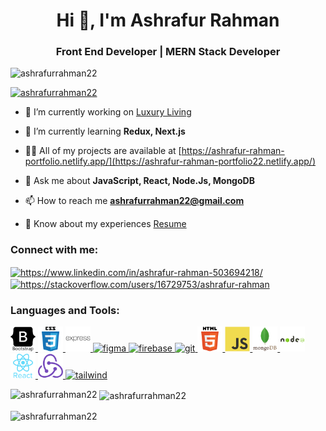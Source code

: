 <h1 align="center">Hi 👋, I'm Ashrafur Rahman</h1>
<h3 align="center">Front End Developer | MERN Stack Developer</h3>

<p align="left"> <img src="https://komarev.com/ghpvc/?username=ashrafurrahman22&label=Profile%20views&color=0e75b6&style=flat" alt="ashrafurrahman22" /> </p>

<p align="left"> <a href="https://github.com/ryo-ma/github-profile-trophy"><img src="https://github-profile-trophy.vercel.app/?username=ashrafurrahman22" alt="ashrafurrahman22" /></a> </p>

- 🔭 I’m currently working on [Luxury Living](https://luxury-living-c681b.web.app/)

- 🌱 I’m currently learning **Redux, Next.js**

- 👨‍💻 All of my projects are available at [https://ashrafur-rahman-portfolio.netlify.app/](https://ashrafur-rahman-portfolio22.netlify.app/)

- 💬 Ask me about **JavaScript, React, Node.Js, MongoDB**

- 📫 How to reach me **ashrafurrahman22@gmail.com**

- 📄 Know about my experiences [Resume](https://drive.google.com/file/d/1Mux00a32gHqbd6LQNIYvU0MlCrpO155G/view?usp=share_link)

<h3 align="left">Connect with me:</h3>
<p align="left">
<a href="https://linkedin.com/in/https://www.linkedin.com/in/ashrafur-rahman-503694218/" target="blank"><img align="center" src="https://raw.githubusercontent.com/rahuldkjain/github-profile-readme-generator/master/src/images/icons/Social/linked-in-alt.svg" alt="https://www.linkedin.com/in/ashrafur-rahman-503694218/" height="30" width="40" /></a>
<a href="https://stackoverflow.com/users/https://stackoverflow.com/users/16729753/ashrafur-rahman" target="blank"><img align="center" src="https://raw.githubusercontent.com/rahuldkjain/github-profile-readme-generator/master/src/images/icons/Social/stack-overflow.svg" alt="https://stackoverflow.com/users/16729753/ashrafur-rahman" height="30" width="40" /></a>
</p>

<h3 align="left">Languages and Tools:</h3>
<p align="left"> <a href="https://getbootstrap.com" target="_blank" rel="noreferrer"> <img src="https://raw.githubusercontent.com/devicons/devicon/master/icons/bootstrap/bootstrap-plain-wordmark.svg" alt="bootstrap" width="40" height="40"/> </a> <a href="https://www.w3schools.com/css/" target="_blank" rel="noreferrer"> <img src="https://raw.githubusercontent.com/devicons/devicon/master/icons/css3/css3-original-wordmark.svg" alt="css3" width="40" height="40"/> </a> <a href="https://expressjs.com" target="_blank" rel="noreferrer"> <img src="https://raw.githubusercontent.com/devicons/devicon/master/icons/express/express-original-wordmark.svg" alt="express" width="40" height="40"/> </a> <a href="https://www.figma.com/" target="_blank" rel="noreferrer"> <img src="https://www.vectorlogo.zone/logos/figma/figma-icon.svg" alt="figma" width="40" height="40"/> </a> <a href="https://firebase.google.com/" target="_blank" rel="noreferrer"> <img src="https://www.vectorlogo.zone/logos/firebase/firebase-icon.svg" alt="firebase" width="40" height="40"/> </a> <a href="https://git-scm.com/" target="_blank" rel="noreferrer"> <img src="https://www.vectorlogo.zone/logos/git-scm/git-scm-icon.svg" alt="git" width="40" height="40"/> </a> <a href="https://www.w3.org/html/" target="_blank" rel="noreferrer"> <img src="https://raw.githubusercontent.com/devicons/devicon/master/icons/html5/html5-original-wordmark.svg" alt="html5" width="40" height="40"/> </a> <a href="https://developer.mozilla.org/en-US/docs/Web/JavaScript" target="_blank" rel="noreferrer"> <img src="https://raw.githubusercontent.com/devicons/devicon/master/icons/javascript/javascript-original.svg" alt="javascript" width="40" height="40"/> </a> <a href="https://www.mongodb.com/" target="_blank" rel="noreferrer"> <img src="https://raw.githubusercontent.com/devicons/devicon/master/icons/mongodb/mongodb-original-wordmark.svg" alt="mongodb" width="40" height="40"/> </a> <a href="https://nodejs.org" target="_blank" rel="noreferrer"> <img src="https://raw.githubusercontent.com/devicons/devicon/master/icons/nodejs/nodejs-original-wordmark.svg" alt="nodejs" width="40" height="40"/> </a> <a href="https://reactjs.org/" target="_blank" rel="noreferrer"> <img src="https://raw.githubusercontent.com/devicons/devicon/master/icons/react/react-original-wordmark.svg" alt="react" width="40" height="40"/> </a> <a href="https://redux.js.org" target="_blank" rel="noreferrer"> <img src="https://raw.githubusercontent.com/devicons/devicon/master/icons/redux/redux-original.svg" alt="redux" width="40" height="40"/> </a> <a href="https://tailwindcss.com/" target="_blank" rel="noreferrer"> <img src="https://www.vectorlogo.zone/logos/tailwindcss/tailwindcss-icon.svg" alt="tailwind" width="40" height="40"/> </a> </p>

<p><img align="left" src="https://github-readme-stats.vercel.app/api/top-langs?username=ashrafurrahman22&show_icons=true&locale=en&layout=compact" alt="ashrafurrahman22" /></p>

<p>&nbsp;<img align="center" src="https://github-readme-stats.vercel.app/api?username=ashrafurrahman22&show_icons=true&locale=en" alt="ashrafurrahman22" /></p>

<p><img align="center" src="https://github-readme-streak-stats.herokuapp.com/?user=ashrafurrahman22&" alt="ashrafurrahman22" /></p>
